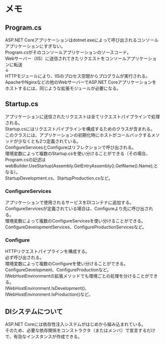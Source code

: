 ﻿# メモ
## Program.cs
ASP.NET Coreアプリケーションはdotnet.exeによって呼び出されるコンソールアプリケーションにすぎない。  
Program.csがそのコンソールアプリケーションのソースコード。  
Webサーバー（IIS）に送信されてきたリクエストをコンソールアプリケーションに転送  
↓  
HTTPモジュールにより、IISのプロセス空間からプログラムが実行される。  
ApacheやNginxなどの他のWebサーバーでASP.NET Coreアプリケーションをホストするには、同じような拡張モジュールが必要になる。  

## Startup.cs
アプリケーションに送信されたリクエストは全てリクエストパイプラインで処理される。  
Startup.csにはリクエストパイプラインを構成するためのクラスが含まれる。  
このクラスには、アプリケーションの初期化時にホストがコールバックするメソッドが少なくとも2つ定義されている。  
ConfigureServicesとConfigureはリフレクションで呼び出される。  
環境変数によって複数のStartup.csを使い分けることができる（その場合、Program.csの記述はwebBuilder.UseStartup(Assembly.GetEntryAssembly().GetName().Name);となる）。  
StartupDevelopment.cs、StartupProduction.csなど。  
###  ConfigureServices
アプリケーションで使用されるサービスをDIコンテナに追加する。  
ConfigureServicesが定義されている場合は、Configureより先に呼び出される。  
環境変数によって複数のConfigureServicesを使い分けることができる。  
ConfigureDevelopmentServices、ConfigureProductionServicesなど。  
###  Configure
HTTPリクエストパイプラインを構成する。  
必ず呼び出される。  
環境変数によって複数のConfigureを使い分けることができる。  
ConfigureDevelopment、ConfigureProductionなど。  
IWebHostEnvironmentの拡張メソッドでも環境ごとの処理を分けることができる。  
IWebHostEnvironment.IsDevelopment()、IWebHostEnvironment.IsProduction()など。  

## DIシステムについて
ASP.NET Coreには依存性注入システムがはじめから組み込まれている。  
そのため、必要な依存関係をコンストラクタ（またはメンバ）で宣言するだけで、有効なインスタンスが作成できる。  


